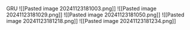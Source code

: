GRU
![[Pasted image 20241123181003.png]]
![[Pasted image 20241123181029.png]]
![[Pasted image 20241123181050.png]]
![[Pasted image 20241123181218.png]]
![[Pasted image 20241123181234.png]]